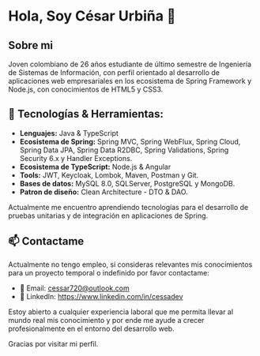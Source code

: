 # Hola, Soy César Urbiña 👋

## Sobre mi
Joven colombiano de 26 años estudiante de último semestre de Ingeniería de Sistemas de Información, con perfil orientado al desarrollo de aplicaciones web empresariales en los ecosistema de Spring Framework y Node.js, con conocimientos de HTML5 y CSS3.

## 🔧 Tecnologías & Herramientas:
- **Lenguajes:** Java & TypeScript
- **Ecosistema de Spring:** Spring MVC, Spring WebFlux, Spring Cloud, Spring Data JPA, Spring Data R2DBC, Spring Validations, Spring Security 6.x y Handler Exceptions.
- **Ecosistema de TypeScript:** Node.js & Angular
- **Tools:** JWT, Keycloak, Lombok, Maven, Postman y Git.
- **Bases de datos:** MySQL 8.0, SQLServer, PostgreSQL y MongoDB.
- **Patron de diseño:** Clean Architecture - DTO & DAO.

Actualmente me encuentro aprendiendo tecnologías para el desarrollo de pruebas unitarias y de integración en aplicaciones de Spring.

## 📫 Contactame
Actualmente no tengo empleo, si consideras relevantes mis conocimientos para un proyecto temporal o indefinido por favor contactame:
- 📧 Email: cessar720@outlook.com
- 💼 Linkedln: https://www.linkedin.com/in/cessadev

Estoy abierto a cualquier experiencia laboral que me permita llevar al mundo real mis conocimiento y por ende me ayude a crecer profesionalmente en el entorno del desarrollo web.

Gracias por visitar mi perfil.
